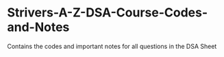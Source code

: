# Strivers-A-Z-DSA-Course-Codes-and-Notes
Contains the codes and important notes for all questions in the DSA Sheet
